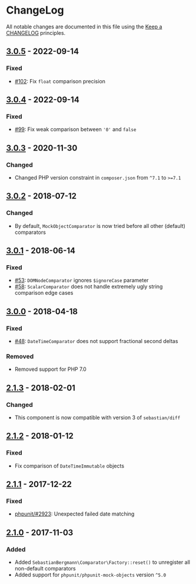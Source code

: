 # ChangeLog

All notable changes are documented in this file using the [Keep a CHANGELOG](http://keepachangelog.com/) principles.

## [3.0.5] - 2022-09-14

### Fixed

* [#102](https://github.com/sebastianbergmann/comparator/pull/102): Fix `float` comparison precision

## [3.0.4] - 2022-09-14

### Fixed

* [#99](https://github.com/sebastianbergmann/comparator/pull/99): Fix weak comparison between `'0'` and `false`

## [3.0.3] - 2020-11-30

### Changed

* Changed PHP version constraint in `composer.json` from `^7.1` to `>=7.1`

## [3.0.2] - 2018-07-12

### Changed

* By default, `MockObjectComparator` is now tried before all other (default) comparators

## [3.0.1] - 2018-06-14

### Fixed

* [#53](https://github.com/sebastianbergmann/comparator/pull/53): `DOMNodeComparator` ignores `$ignoreCase` parameter
* [#58](https://github.com/sebastianbergmann/comparator/pull/58): `ScalarComparator` does not handle extremely ugly string comparison edge cases

## [3.0.0] - 2018-04-18

### Fixed

* [#48](https://github.com/sebastianbergmann/comparator/issues/48): `DateTimeComparator` does not support fractional second deltas

### Removed

* Removed support for PHP 7.0

## [2.1.3] - 2018-02-01

### Changed

* This component is now compatible with version 3 of `sebastian/diff`

## [2.1.2] - 2018-01-12

### Fixed

* Fix comparison of `DateTimeImmutable` objects

## [2.1.1] - 2017-12-22

### Fixed

* [phpunit/#2923](https://github.com/sebastianbergmann/phpunit/issues/2923): Unexpected failed date matching

## [2.1.0] - 2017-11-03

### Added

* Added `SebastianBergmann\Comparator\Factory::reset()` to unregister all non-default comparators
* Added support for `phpunit/phpunit-mock-objects` version `^5.0`

[3.0.5]: https://github.com/sebastianbergmann/comparator/compare/3.0.4...3.0.5
[3.0.4]: https://github.com/sebastianbergmann/comparator/compare/3.0.3...3.0.4
[3.0.3]: https://github.com/sebastianbergmann/comparator/compare/3.0.2...3.0.3
[3.0.2]: https://github.com/sebastianbergmann/comparator/compare/3.0.1...3.0.2
[3.0.1]: https://github.com/sebastianbergmann/comparator/compare/3.0.0...3.0.1
[3.0.0]: https://github.com/sebastianbergmann/comparator/compare/2.1.3...3.0.0
[2.1.3]: https://github.com/sebastianbergmann/comparator/compare/2.1.2...2.1.3
[2.1.2]: https://github.com/sebastianbergmann/comparator/compare/2.1.1...2.1.2
[2.1.1]: https://github.com/sebastianbergmann/comparator/compare/2.1.0...2.1.1
[2.1.0]: https://github.com/sebastianbergmann/comparator/compare/2.0.2...2.1.0
